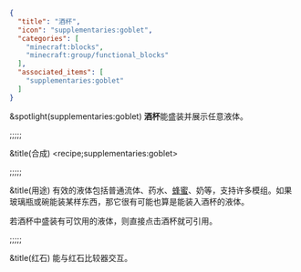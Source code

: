 ```json
{
  "title": "酒杯",
  "icon": "supplementaries:goblet",
  "categories": [
    "minecraft:blocks",
    "minecraft:group/functional_blocks"
  ],
  "associated_items": [
    "supplementaries:goblet"
  ]
}
```

&spotlight(supplementaries:goblet)
**酒杯**能盛装并展示任意液体。

;;;;;

&title(合成)
<recipe;supplementaries:goblet>

;;;;;

&title(用途)
有效的液体包括普通流体、药水、[蜂蜜](^minecraft:honey_bottle)、奶等，支持许多模组。如果玻璃瓶或碗能装某样东西，那它很有可能也算是能装入酒杯的液体。


若酒杯中盛装有可饮用的液体，则直接点击酒杯就可引用。

;;;;;

&title(红石)
能与红石比较器交互。
